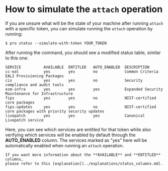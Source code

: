 # How to simulate the `attach` operation

If you are unsure what will be the state of your machine after running `attach`
with a specific token, you can simulate running the `attach` operation by
running:

```console
$ pro status --simulate-with-token YOUR_TOKEN
```

After running the command, you should see a modified status table, similar to
this one:

```
SERVICE          AVAILABLE  ENTITLED   AUTO_ENABLED  DESCRIPTION
cc-eal           yes        yes        no            Common Criteria EAL2 Provisioning Packages
cis              yes        yes        no            Security compliance and audit tools
esm-infra        yes        yes        yes           Expanded Security Maintenance for Infrastructure
fips             yes        yes        no            NIST-certified core packages
fips-updates     yes        yes        no            NIST-certified core packages with priority security updates
livepatch        yes        yes        yes           Canonical Livepatch service
```

Here, you can see which services are entitled for that token while also
verifying which services will be enabled by default through the
**AUTO_ENABLED** column. The services marked as "yes" here will be
automatically enabled when running an `attach` operation.

```{seealso}
If you want more information about the **AVAILABLE** and **ENTITLED** columns,
please refer to this [explanation](../explanations/status_columns.md).
```
